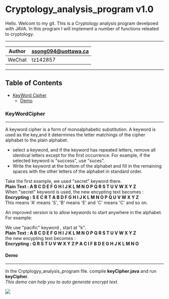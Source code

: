 Cryptology_analysis_program v1.0
================================

Hello. Welcom to my git. This is a Cryptology analysis program develpoed with JAVA. In this program I will implement a number of functions releated to cryptology.


****
	
|Author|ssong094@uottawa.ca|
|---|---
|WeChat|tz142857


****
## Table of Contents
* [KeyWord Cipher](#KeyWordCipher)
    * [Demo](#Demo)
   
### KeyWordCipher
------------------

A keyword cipher is a form of monoalphabetic substitution. A keyword is used as the key,and it determines the letter matchings of the cipher alphabet to the plain alphabet. 
* select a keyword, and if the keyword has repeated letters, remove all identical letters except for the first occurrence. For example, if the selected keyword is "success", use "suces".
* Write the keyword at the bottom of the alphabet and fill in the remaining spaces with the other letters of the alphabet in standard order.

Take the first example, we used "secret" keyword there.  
**Plain Text : A B C D E F G H I J K L M N O P Q R S T U V W X Y Z**  
When "secret" keyword is used, the new encypting text becomes :  
**Encrypting : S E C R T A B D F G H I J K L M N O P Q U V W X Y Z**  
This means 'A' means 'S', 'B' means 'E' and 'C' means 'C' and so on.  

An improved version is to allow keywords to start anywhere in the alphabet. For example:  

We use "pacific" keyword , start at "k".  
**Plain Text : A B C D E F G H I J K L M N O P Q R S T U V W X Y Z**  
the new encypting text becomes :  
**Encrypting : Q R S T U V W X Y Z P A C I F B D E G H J K L M N O**  

#### Demo
---------
In the Crptplogyy_analysis_program file. compile ****keyCipher.java**** and run ****keyCipher****.  
*This demo can help you to auto generate encrypt text.*

![](https://secureservercdn.net/198.71.233.47/k3x.d37.myftpupload.com/wp-content/uploads/2020/08/keywordcipher.gif?time=1596568436)  


 




